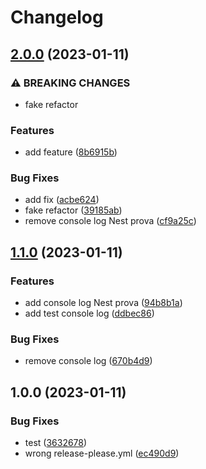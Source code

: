 # Changelog

## [2.0.0](https://github.com/Sim1onE/versioning-test/compare/v1.1.0...v2.0.0) (2023-01-11)


### ⚠ BREAKING CHANGES

* fake refactor

### Features

* add feature ([8b6915b](https://github.com/Sim1onE/versioning-test/commit/8b6915b0d4a153d6509a76cbfdb26d8693bfa7c8))


### Bug Fixes

* add fix ([acbe624](https://github.com/Sim1onE/versioning-test/commit/acbe624674ea3208646229c749ea4ed008b52a80))
* fake refactor ([39185ab](https://github.com/Sim1onE/versioning-test/commit/39185ab1dc3bee9f36ba4abf32389589834b9eea))
* remove console log Nest prova ([cf9a25c](https://github.com/Sim1onE/versioning-test/commit/cf9a25ccc5d7aff3dc194e0149104956d4dc27bc))

## [1.1.0](https://github.com/Sim1onE/versioning-test/compare/v1.0.0...v1.1.0) (2023-01-11)


### Features

* add console log Nest prova ([94b8b1a](https://github.com/Sim1onE/versioning-test/commit/94b8b1aa21cd84ac619468e5965f8ec89774dcd5))
* add test console log ([ddbec86](https://github.com/Sim1onE/versioning-test/commit/ddbec86a6f1bab97d831202c94bba27bd08a7352))


### Bug Fixes

* remove console log ([670b4d9](https://github.com/Sim1onE/versioning-test/commit/670b4d9f33c2856aacdcd542a0d9610136a81223))

## 1.0.0 (2023-01-11)


### Bug Fixes

* test ([3632678](https://github.com/Sim1onE/versioning-test/commit/3632678c08b8328279db781b9aa902f9251dc687))
* wrong release-please.yml ([ec490d9](https://github.com/Sim1onE/versioning-test/commit/ec490d96f9abe2379ca1d3726fec6b3124b72f7a))
